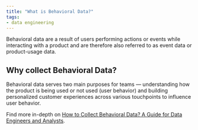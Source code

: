 ```yaml
---
title: "What is Behavioral Data?"
tags:
- data engineering
---
```

Behavioral data are a result of users performing actions or events while interacting with a product and are therefore also referred to as event data or product-usage data. 

## Why collect Behavioral Data?
Behavioral data serves two main purposes for teams — understanding how the product is being used or not used (user behavior) and building personalized customer experiences across various touchpoints to influence user behavior.

Find more in-depth on [How to Collect Behavioral Data? A Guide for Data Engineers and Analysts](https://airbyte.com/blog/collect-behavioral-data-guide).